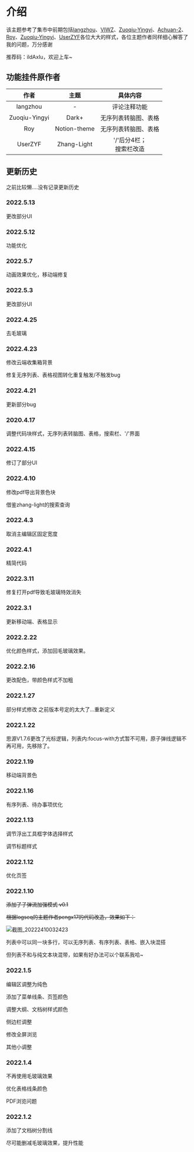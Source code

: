 # 介绍

该主题参考了集市中前期包括[langzhou](https://github.com/langzhou/siyuan-note)、[VIWZ](https://github.com/VIWZ)、[Zuoqiu-Yingyi](https://github.com/Zuoqiu-Yingyi)、[Achuan-2](https://github.com/Achuan-2)、[Roy](https://github.com/royc01)、[Zuoqiu-Yingyi](https://github.com/Zuoqiu-Yingyi)、[UserZYF](https://github.com/UserZYF)各位大大的样式，各位主题作者同样细心解答了我的问题，万分感谢

推荐码：ildAxIu，欢迎上车~

## 功能挂件原作者

|     作者      |     主题     |           具体内容           |
| :-----------: | :----------: | :--------------------------: |
|   langzhou    |      -       |         评论注释功能         |
| Zuoqiu-Yingyi |    Dark+     |     无序列表转脑图、表格     |
|      Roy      | Notion-theme |     无序列表转脑图、表格     |
|    UserZYF    | Zhang-Light  | '/'后分4栏；<br />搜索栏改造 |



## 更新历史

之前比较懒....没有记录更新历史

### 2022.5.13

更改部分UI

### 2022.5.12

功能优化

### 2022.5.7

动画效果优化，移动端修复

### 2022.5.3

更改部分UI

### 2022.4.25

去毛玻璃

### 2022.4.23

修改云端收集箱背景

修复无序列表、表格视图转化重复触发/不触发bug

### 2022.4.21

更新部分bug

### 2020.4.17

调整代码块样式，无序列表转脑图、表格，搜索栏、'/'界面

### 2022.4.15

修订了部分UI

### 2022.4.10

修改pdf导出背景色块

借鉴zhang-light的搜索查询

### 2022.4.3

取消主编辑区固定宽度

### 2022.4.1

精简代码

### 2022.3.11

修复打开pdf导致毛玻璃特效消失

### 2022.3.1

更新移动端、表格显示

### 2022.2.22

优化颜色样式，添加回毛玻璃效果。



### 2022.2.16

更改配色，带颜色样式不加粗

### 2022.1.27

部分样式修改
之前版本号定的太大了...重新定义

### 2022.1.22

思源V1.7.6更改了光标逻辑，列表内:focus-with方式暂不可用，原子弹线逻辑不再可用，先移除了。

### 2022.1.19

移动端背景色

### 2022.1.16

有序列表、待办事项优化

### 2022.1.13

调节浮出工具框字体选择样式

调节标题样式

### 2022.1.12

优化页签

### 2022.1.10

~~添加了子弹流加强模式 v0.1~~

~~根据logseq的主题作者pengx17的代码改造，效果如下：~~

![截图_20222410032423](https://user-images.githubusercontent.com/61633409/148697503-4e30d537-b1c3-44be-b199-da7fe36f6f96.gif)

列表中可以同一块多行，可以无序列表、有序列表、表格、嵌入块混搭

但列表不和与纯文本块混带，如果有好办法可以个联系我哈~

### 2022.1.5

编辑区调整为纯色

添加了菜单线条、页签颜色

调整大纲、文档树样式颜色

侧边栏调整

修改全屏浏览

其他小调整

### 2022.1.4

不再使用毛玻璃效果

优化表格线条颜色

PDF浏览问题

### 2022.1.2

添加了文档树分割线

尽可能删减毛玻璃效果，提升性能
